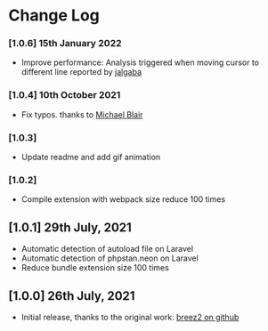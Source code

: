# Change Log
### [1.0.6] 15th January 2022
* Improve performance: Analysis triggered when moving cursor to different line reported by [jalgaba](https://github.com/jalgaba)

### [1.0.4] 10th October 2021
* Fix typos. thanks to [Michael Blair](https://github.com/mhkb)

### [1.0.3]
* Update readme and add gif animation

### [1.0.2]
* Compile extension with webpack size reduce 100 times

## [1.0.1] 29th July, 2021
- Automatic detection of autoload file on Laravel
- Automatic detection of phpstan.neon on Laravel
- Reduce bundle extension size 100 times
## [1.0.0] 26th July, 2021

- Initial release, thanks to the original work: [breez2 on github](https://github.com/breeze2/vscode-phpstan)
